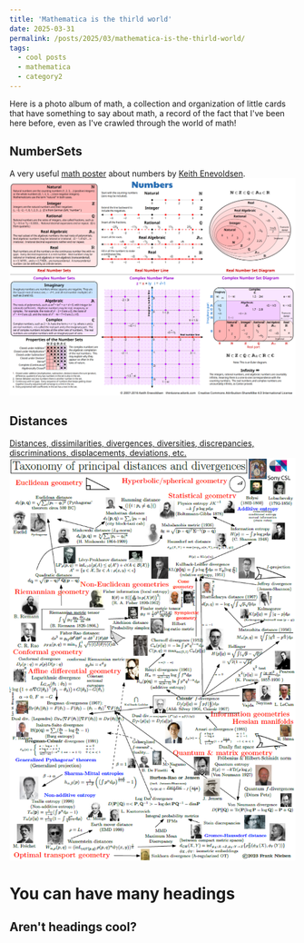 ```yaml
---
title: 'Mathematica is the thirld world'
date: 2025-03-31
permalink: /posts/2025/03/mathematica-is-the-thirld-world/
tags:
  - cool posts
  - mathematica
  - category2
---
```


Here is a photo album of math, a collection and organization of little cards that have something to say about math, a record of the fact that I've been here before, even as I've crawled through the world of math!

## NumberSets
A very useful [math poster](https://thinkzone.wlonk.com/Numbers/NumberSets.pdf) about numbers by [Keith Enevoldsen](https://thinkzone.wlonk.com). 
<br/><img src='/images/mathirld/number.png'>


## Distances
[Distances, dissimilarities, divergences, diversities, discrepancies, discriminations, displacements, deviations, etc.](https://franknielsen.github.io/Divergence/)
<br/><img src='/images/mathirld/Poster-Distances.png'>


You can have many headings
======

Aren't headings cool?
------

